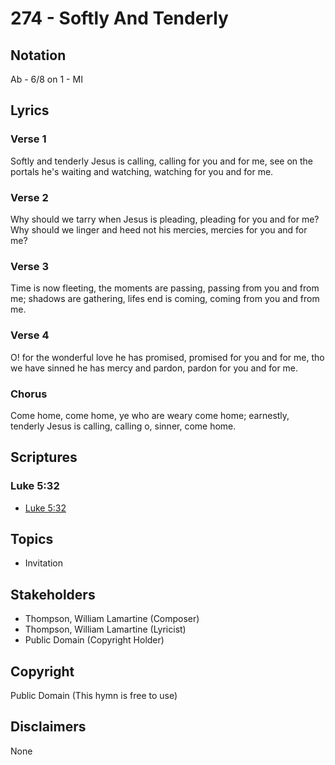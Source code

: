 # 274 - Softly And Tenderly

## Notation

Ab - 6/8 on 1 - MI

## Lyrics

### Verse 1

Softly and tenderly Jesus is calling, calling for you and for me, see on the portals he's waiting and watching, watching for you and for me.

### Verse 2

Why should we tarry when Jesus is pleading, pleading for you and for me? Why should we linger and heed not his mercies, mercies for you and for me?

### Verse 3

Time is now fleeting, the moments are passing, passing from you and from me; shadows are gathering, lifes end is coming, coming from you and from me.

### Verse 4

O! for the wonderful love he has promised, promised for you and for me, tho we have sinned he has mercy and pardon, pardon for you and for me.

### Chorus

Come home, come home, ye who are weary come home; earnestly, tenderly Jesus is calling, calling o, sinner, come home.


## Scriptures

### Luke 5:32

- [Luke 5:32](https://www.biblegateway.com/passage/?search=Luke%205%3A32)


## Topics

- Invitation

## Stakeholders

- Thompson, William Lamartine (Composer)
- Thompson, William Lamartine (Lyricist)
- Public Domain (Copyright Holder)

## Copyright

Public Domain
(This hymn is free to use)

## Disclaimers

None

